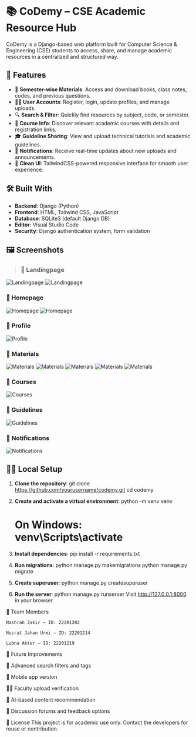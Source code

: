 
# 📚 CoDemy – CSE Academic Resource Hub
CoDemy is a Django-based web platform built for Computer Science & Engineering (CSE) students to access, share, and manage academic resources in a centralized and structured way.

## 🚀 Features

- 📘 **Semester-wise Materials**: Access and download books, class notes, codes, and previous questions.
- 🧑‍🎓 **User Accounts**: Register, login, update profiles, and manage uploads.
- 🔍 **Search & Filter**: Quickly find resources by subject, code, or semester.
- 🧠 **Course Info**: Discover relevant academic courses with details and registration links.
- 🎓 **Guideline Sharing**: View and upload technical tutorials and academic guidelines.
- 🔔 **Notifications**: Receive real-time updates about new uploads and announcements.
- 📂 **Clean UI**: TailwindCSS-powered responsive interface for smooth user experience.


## 🛠️ Built With

- **Backend**: Django (Python)
- **Frontend**: HTML, Tailwind CSS, JavaScript
- **Database**: SQLite3 (default Django DB)
- **Editor**: Visual Studio Code
- **Security**: Django authentication system, form validation


## 🖼️ Screenshots

>### 🔹 Landingpage
![Landingpage](Assets/l1.png)
![Landingpage](Assets/l2.png)

### 🔹 Homepage
![Homepage](Assets/home.png)
![Homepage](Assets/h2.png)

### 🔹 Profile
![Profile](Assets/profile.png)

### 🔹 Materials
![Materials](Assets/m1.png)
![Materials](Assets/m2.png)
![Materials](Assets/mat.png)
![Materials](Assets/m4.png)
![Materials](Assets/m5.png)


### 🔹 Courses
![Courses](Assets/course.png)


### 🔹 Guidelines
![Guidelines](Assets/g.png)


### 🔹 Notifications
![Notifications](Assets/n.png)




## 🧑‍💻 Local Setup

1. **Clone the repository**:
    git clone https://github.com/yourusername/codemy.git
    cd codemy

2. **Create and activate a virtual environment**:
    python -m venv venv
    # On Windows: venv\Scripts\activate

3. **Install dependencies**:
    pip install -r requirements.txt

4. **Run migrations**:
    python manage.py makemigrations
    python manage.py migrate

5. **Create superuser**:
    python manage.py createsuperuser

6. **Run the server**:
    python manage.py runserver
    Visit http://127.0.0.1:8000 in your browser.


👥 Team Members

    Nashrah Zakir – ID: 22201202

    Nusrat Jahan Urmi – ID: 22201214

    Lubna Akter – ID: 22201219


📌 Future Improvements

🔎 Advanced search filters and tags

📱 Mobile app version

🧑‍🏫 Faculty upload verification

🧠 AI-based content recommendation

💬 Discussion forums and feedback options


📄 License
This project is for academic use only. Contact the developers for reuse or contribution.

